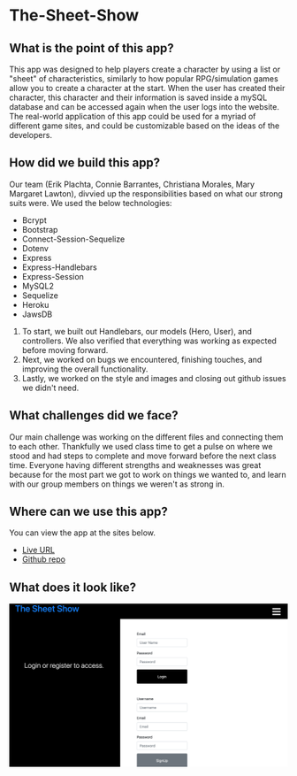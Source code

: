 # The-Sheet-Show

## What is the point of this app?
This app was designed to help players create a character by using a list or "sheet" of characteristics, similarly to how popular RPG/simulation games allow you to create a character at the start. When the user has created their character, this character and their information is saved inside a mySQL database and can be accessed again when the user logs into the website.
The real-world application of this app could be used for a myriad of different game sites, and could be customizable based on the ideas of the developers.

## How did we build this app?
Our team (Erik Plachta, Connie Barrantes, Christiana Morales, Mary Margaret Lawton), divvied up the responsibilities based on what our strong suits were. We used the below technologies:
 - Bcrypt
 - Bootstrap
 - Connect-Session-Sequelize
 - Dotenv
 - Express
 - Express-Handlebars
 - Express-Session
 - MySQL2
 - Sequelize
 - Heroku
 - JawsDB
1. To start, we built out Handlebars, our models (Hero, User), and controllers. We also verified that everything was working as expected before moving forward.
2. Next, we worked on bugs we encountered, finishing touches, and improving the overall functionality.
3. Lastly, we worked on the style and images and closing out github issues we didn't need.

## What challenges did we face?
Our main challenge was working on the different files and connecting them to each other. Thankfully we used class time to get a pulse on where we stood and had steps to complete and move forward before the next class time. Everyone having different strengths and weaknesses was great because for the most part we got to work on things we wanted to, and learn with our group members on things we weren't as strong in.

## Where can we use this app?
You can view the app at the sites below.
- [Live URL](www.sheetshow.com) 
- [Github repo](https://github.com/barrantesc/The-Sheet-Show)

## What does it look like?
![mockup.png](/mockup.png)